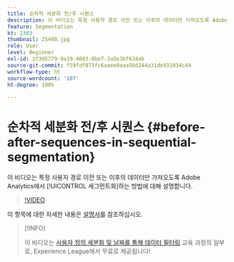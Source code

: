 ```yaml
---
title: 순차적 세분화 전/후 시퀀스
description: 이 비디오는 특정 사용자 경로 이전 또는 이후의 데이터만 가져오도록 Adobe Analytics에서 세그먼트화하는 방법에 대해 설명합니다.
feature: Segmentation
kt: 2303
thumbnail: 25400.jpg
role: User
level: Beginner
exl-id: 2f305779-9a19-4603-8be7-3a5e3bf634ab
source-git-commit: f59fdf873fc6aaee8aaa5bd244a31de931034c44
workflow-type: ht
source-wordcount: '107'
ht-degree: 100%

---
```


# 순차적 세분화 전/후 시퀀스 {#before-after-sequences-in-sequential-segmentation}

이 비디오는 특정 사용자 경로 이전 또는 이후의 데이터만 가져오도록 Adobe Analytics에서 [!UICONTROL 세그먼트화]하는 방법에 대해 설명합니다.

>[!VIDEO](https://video.tv.adobe.com/v/25400/?quality=12)

이 항목에 대한 자세한 내용은 [설명서](https://experienceleague.adobe.com/docs/analytics/components/segmentation/segmentation-workflow/seg-sequential-build.html?lang=ko)를 참조하십시오.

>[!INFO]
>
> 이 비디오는 [사용자 정의 세분화 및 날짜를 통해 데이터 필터링](https://experienceleague.adobe.com/?recommended=Analytics-U-1-2021.1.filterdata) 교육 과정의 일부로, Experience League에서 무료로 제공됩니다!
